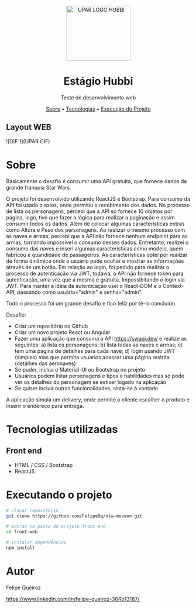 <p align="center">
  <a href="https://felipequeiroz-sds2.netlify.app/">
    <img src="[UPAR LOGO HUBBI]" height="150" width="175" alt="UPAR LOGO HUBBI" />
  </a>
</p>

<h1 align="center">Estágio Hubbi</h1>
<p align="center">Teste de desenvolvimento web</p>

<p align="center">
 <a href="#sobre">Sobre</a> •
 <a href="#tecnologias-utilizadas">Tecnologias</a> • 
 <a href="#executando-o-projeto">Execução do Projeto</a>
</p>

## Layout WEB
![GIF 1](UPAR GIF)

# Sobre

<p>
  Basicamente o desafio é consumir uma API gratuita, que fornece dados da grande franquia Star Wars.
  
  O projeto foi desenvolvido utilizando ReactJS e Bootstrap. Para consumo da API foi usado o axios, onde permitiu o recebimento dos dados.
  No processo de lista os personagens, percebi que a API só fornece 10 objetos por página, logo, tive que fazer a lógica para realizar a paginação e assim consumir todos os dados. Além de colocar algumas características extras como Altura e Peso dos personagens.
  Ao realizar o mesmo processo com as naves e armas, percebi que a API não fornece nenhum endpoint para as armas, tornando impossível o consumo desses dados. Entretanto, realizei o consumo das naves e inseri algumas características como modelo, quem fabricou e quandidade de passageiros.
  As características optei por realizar de forma dinâmica onde o usuário pode ocultar e mostrar as informações através de um botão.
  Em relação ao login, foi pedido para realizar o processo de autenticação via JWT, todavia, a API não fornece token para autenticação, uma vez que a mesma é gratuita. Impossibitando o login via JWT. Para manter a idéia da autenticação usei o React-DOM e o Context-API, passando como usuário="admin" e senha="admin".
  
  Todo o processo foi um grande desafio e fico feliz por tê-lo concluido.
  
  
  Desafio:
- Criar um repositório no Github
- Criar um novo projeto React ou Angular
- Fazer uma aplicação que consuma a API https://swapi.dev/ e realize as seguintes:
      a) lista os personagens;
      b) lista todas as naves e armas;
      c) tem uma página de detalhes para cada nave;
      d) login usando JWT (simples) mas que permita usuários acessar uma página restrita (detalhes das aeronaves)
- Se puder, inclua o Material-UI ou Bootstrap no projeto
- Usuários podem listar personagens e tipos e habilidades mas só pode ver os detalhes do personagem se estiver logado na aplicação
- Se quiser incluir outras funcionalidades, sinta-se à vontade
</p>

<p>A aplicação simula um delivery, onde permite o cliente escolher o produto e inserir o endereço para entrega.</p>

# Tecnologias utilizadas

## Front end
- HTML / CSS / Bootstrap
- ReactJS

# Executando o projeto

```bash
# clonar repositório
git clone https://github.com/FelipeQq/nlw-moveon.git

# entrar na pasta do projeto front end
cd front-web

# instalar dependências
npm install
```

# Autor

Felipe Queiroz

https://www.linkedin.com/in/felipe-queiroz-384b13187/

